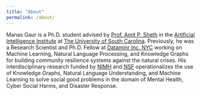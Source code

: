 ```yaml
---
title: "About"
permalink: /about/
---
```


Manas Gaur is a Ph.D. student advised by [Prof. Amit P. Sheth](https://sc.edu/study/colleges_schools/engineering_and_computing/faculty-staff/amitsheth.php) in the [Artificial Intelligence Institute](http://aiisc.ai/) at [The University of South Carolina](https://sc.edu/study/colleges_schools/engineering_and_computing/research/centersandinstitutes/ai_institute/index.php). 
Previously, he was a Research Scientist and Ph.D. Fellow at [Dataminr Inc. NYC](https://www.dataminr.com/) working on Machine Learning, Natural Language Processing, and Knowledge Graphs for building community resilience systems against the natural crises. His interdisciplinary research funded by [NIMH](https://federalreporter.nih.gov/Projects/Details/?projectId=891050) and [NSF](https://www.nsf.gov/awardsearch/showAward?AWD_ID=1520870) operationalizes the use of Knowledge Graphs, Natural Language Understanding, and Machine Learning to solve social good problems in the domain of Mental Health, Cyber Social Harms, and Disaster Response. 